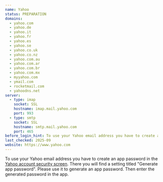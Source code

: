 ```yaml
---
name: Yahoo
status: PREPARATION
domains: 
  - yahoo.com
  - yahoo.de
  - yahoo.it
  - yahoo.fr
  - yahoo.es
  - yahoo.se
  - yahoo.co.uk
  - yahoo.co.nz
  - yahoo.com.au
  - yahoo.com.ar
  - yahoo.com.br
  - yahoo.com.mx
  - myyahoo.com
  - ymail.com
  - rocketmail.com
  - yahoodns.net
server:
  - type: imap
    socket: SSL
    hostname: imap.mail.yahoo.com
    port: 993
  - type: smtp
    socket: SSL
    hostname: smtp.mail.yahoo.com
    port: 465
before_login_hint: To use your Yahoo email address you have to create an app password in the Yahoo account security screen.
last_checked: 2025-09
website: https://www.yahoo.com
---
```


To use your Yahoo email address you have to create an app password in the [Yahoo account security screen](https://login.yahoo.com/account/security). There you will find a setting titled "Generate app password". Please use it to generate an app password. Then enter the generated password in the app.
